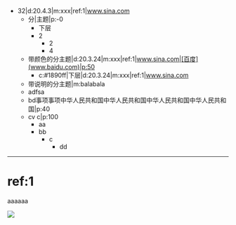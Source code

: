 - 32|d:20.4.3|m:xxx|ref:1|www.sina.com
	- 分|主题|p:-0
		- 下层
		- 2
			- 2
			- 4
	- 带颜色的分主题|d:20.3.24|m:xxx|ref:1|www.sina.com|[百度](www.baidu.com)|p:50
		- c:#1890ff|下层|d:20.3.24|m:xxx|ref:1|www.sina.com
	- 带说明的分主题|m:balabala
	- adfsa
	- bd事项事项中华人民共和国中华人民共和国中华人民共和国中华人民共和国|p:40
	- cv c|p:100
		- aa
		- bb
			- c
				- dd
	
	
	
***
# ref:1
aaaaaa

![](./imgs/new.png)